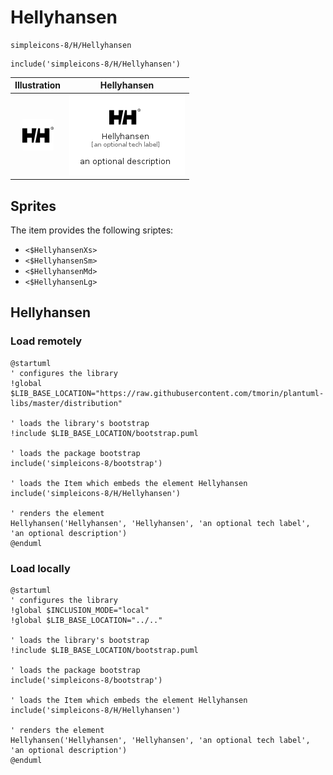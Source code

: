 # Hellyhansen


```text
simpleicons-8/H/Hellyhansen
```

```text
include('simpleicons-8/H/Hellyhansen')
```



| Illustration | Hellyhansen |
| :---: | :---: |
| ![illustration for Illustration](../../simpleicons-8/H/Hellyhansen.png) | ![illustration for Hellyhansen](../../simpleicons-8/H/Hellyhansen.Local.png) |



## Sprites
The item provides the following sriptes:

- `<$HellyhansenXs>`
- `<$HellyhansenSm>`
- `<$HellyhansenMd>`
- `<$HellyhansenLg>`





## Hellyhansen

### Load remotely
```plantuml
@startuml
' configures the library
!global $LIB_BASE_LOCATION="https://raw.githubusercontent.com/tmorin/plantuml-libs/master/distribution"

' loads the library's bootstrap
!include $LIB_BASE_LOCATION/bootstrap.puml

' loads the package bootstrap
include('simpleicons-8/bootstrap')

' loads the Item which embeds the element Hellyhansen
include('simpleicons-8/H/Hellyhansen')

' renders the element
Hellyhansen('Hellyhansen', 'Hellyhansen', 'an optional tech label', 'an optional description')
@enduml
```

### Load locally
```plantuml
@startuml
' configures the library
!global $INCLUSION_MODE="local"
!global $LIB_BASE_LOCATION="../.."

' loads the library's bootstrap
!include $LIB_BASE_LOCATION/bootstrap.puml

' loads the package bootstrap
include('simpleicons-8/bootstrap')

' loads the Item which embeds the element Hellyhansen
include('simpleicons-8/H/Hellyhansen')

' renders the element
Hellyhansen('Hellyhansen', 'Hellyhansen', 'an optional tech label', 'an optional description')
@enduml
```

